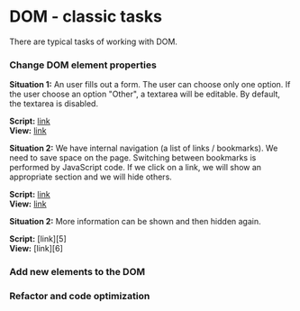 # DOM - classic tasks

There are typical tasks of working with DOM.

### Change DOM element properties
**Situation 1:** An user fills out a form. 
The user can choose only one option.
If the user choose an option "Other", 
a textarea will be editable. 
By default, the textarea is disabled.  

**Script:** [link][1]  
**View:** [link][2]

**Situation 2:** We have internal navigation (a list of links / bookmarks). 
We need to save space on the page. Switching between bookmarks is performed by JavaScript code.
If we click on a link, we will show an appropriate section and we will hide others.

**Script:** [link][3]  
**View:** [link][4]

**Situation 2:** More information can be shown and then hidden again.

**Script:** [link][5]  
**View:** [link][6]
### Add new elements to the DOM
### Refactor and code optimization

[1]: https://github.com/Marinarium/dom-classic-tasks/blob/master/change-properties/situation-1/script.js
[2]: https://marinarium.github.io/dom-classic-tasks/change-properties/situation-1
[3]: https://github.com/Marinarium/dom-classic-tasks/blob/master/change-properties/situation-2/script.js
[4]: https://marinarium.github.io/dom-classic-tasks/change-properties/situation-2
[3]: https://github.com/Marinarium/dom-classic-tasks/blob/master/change-properties/situation-3/script.js
[4]: https://marinarium.github.io/dom-classic-tasks/change-properties/situation-3
